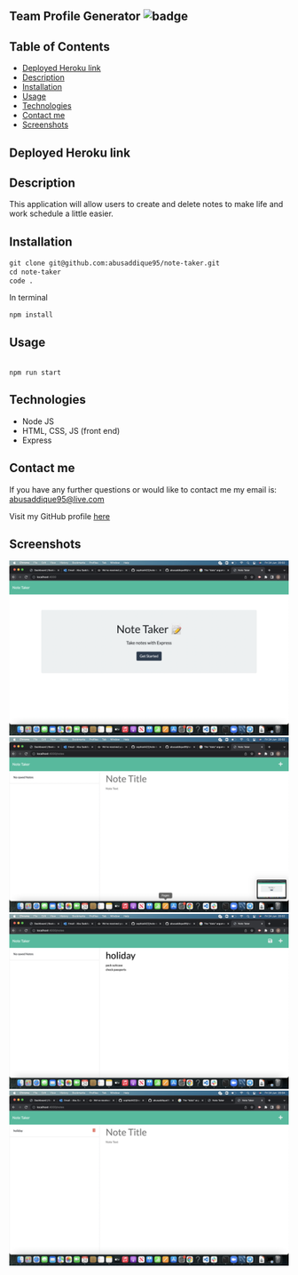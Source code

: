 ## Team Profile Generator ![badge](https://img.shields.io/badge/MIT-License-green)

## Table of Contents

- [Deployed Heroku link](#deployed-heroku-link)
- [Description](#description)
- [Installation](#installation)
- [Usage](#usage)
- [Technologies](#technologies)
- [Contact me](#contact-me)
- [Screenshots](#screenshots)

## Deployed Heroku link

## Description

This application will allow users to create and delete notes to make life and work schedule a little easier.

## Installation

```
git clone git@github.com:abusaddique95/note-taker.git
cd note-taker
code .
```

In terminal

```
npm install
```

## Usage

```

npm run start

```

## Technologies

- Node JS
- HTML, CSS, JS (front end)
- Express

## Contact me

If you have any further questions or would like to contact me my email is: abusaddique95@live.com

Visit my GitHub profile [here](https://github.com/abusaddique95)

## Screenshots

![screenshot](./public/assets/screenshots/homepage.png)
![screenshot](./public/assets/screenshots/note-page.png)
![screenshot](./public/assets/screenshots/save-note.png)
![screenshot](./public/assets/screenshots/saved-note.png)
